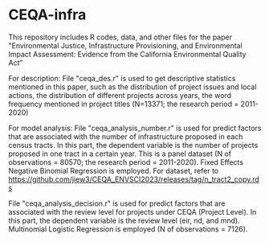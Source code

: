 # CEQA-infra

This repository includes R codes, data, and other files for the paper "Environmental Justice, Infrastructure Provisioning, and Environmental Impact Assessment: Evidence from the California Environmental Quality Act”

For description:
  File "ceqa_des.r" is used to get descriptive statistics mentioned in this paper, such as the distribution of project issues and local actions, the distribution of different projects across years, the word frequency mentioned in project titles (N=13371; the research period = 2011-2020)

For model analysis:
  File "ceqa_analysis_number.r" is used for predict factors that are associated with the number of infrastructure proposed in each census tracts. In this part, the dependent variable is the number of projects proposed in one tract in a certain year. This is a panel dataset (N of observations = 80570; the research period = 2011-2020). Fixed Effects Negative Binomial Regression is employed.  For dataset, refer to https://github.com/jiew3/CEQA_ENVSCI2023/releases/tag/n_tract2_copy.rds

  File "ceqa_analysis_decision.r" is used for predict factors that are associated with the review level for projects under CEQA (Project Level). In this part, the dependent variable is the review level (eir, nd, and mnd). Multinomial Logistic Regression is employed (N of observations = 7126).

